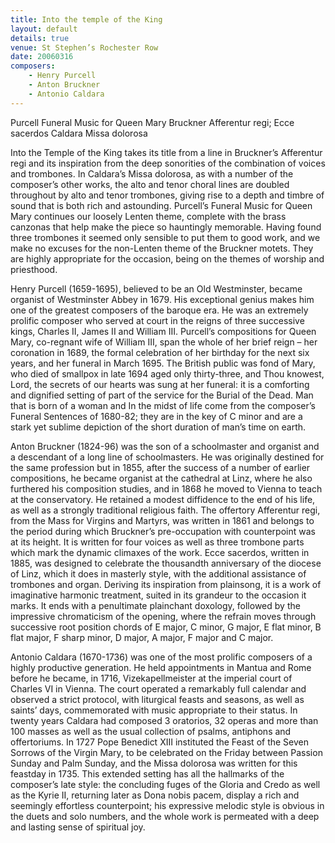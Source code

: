 ```yaml
---
title: Into the temple of the King
layout: default
details: true
venue: St Stephen’s Rochester Row
date: 20060316
composers:
    - Henry Purcell
    - Anton Bruckner
    - Antonio Caldara
---
```

Purcell Funeral Music for Queen Mary
Bruckner Afferentur regi; Ecce sacerdos
Caldara Missa dolorosa

Into the Temple of the King takes its title from a line in Bruckner’s Afferentur regi and its inspiration from the deep sonorities of the combination of voices and trombones.  In Caldara’s Missa dolorosa, as with a number of the composer’s other works, the alto and tenor choral lines are doubled throughout by alto and tenor trombones, giving rise to a depth and timbre of sound that is both rich and astounding.  Purcell’s Funeral Music for Queen Mary continues our loosely Lenten theme, complete with the brass canzonas that help make the piece so hauntingly memorable.  Having found three trombones it seemed only sensible to put them to good work, and we make no excuses for the non-Lenten theme of the Bruckner motets.  They are highly appropriate for the occasion, being on the themes of worship and priesthood.

Henry Purcell (1659-1695), believed to be an Old Westminster, became organist of Westminster Abbey in 1679.  His exceptional genius makes him one of the greatest composers of the baroque era.  He was an extremely prolific composer who served at court in the reigns of three successive kings, Charles II, James II and William III.  Purcell’s compositions for Queen Mary, co-regnant wife of William III, span the whole of her brief reign – her coronation in 1689, the formal celebration of her birthday for the next six years, and her funeral in March 1695. The British public was fond of Mary, who died of smallpox in late 1694 aged only thirty-three, and Thou knowest, Lord, the secrets of our hearts was sung at her funeral: it is a comforting and dignified setting of part of the service for the Burial of the Dead.  Man that is born of a woman and In the midst of life come from the composer’s Funeral Sentences of 1680-82; they are in the key of C minor and are a stark yet sublime depiction of the short duration of man’s time on earth.

Anton Bruckner (1824-96) was the son of a schoolmaster and organist and a descendant of a long line of schoolmasters.  He was originally destined for the same profession but in 1855, after the success of a number of earlier compositions, he became organist at the cathedral at Linz, where he also furthered his composition studies, and in 1868 he moved to Vienna to teach at the conservatory.  He retained a modest diffidence to the end of his life, as well as a strongly traditional religious faith.  The offertory Afferentur regi, from the Mass for Virgins and Martyrs, was written in 1861 and belongs to the period during which Bruckner’s pre-occupation with counterpoint was at its height. It is written for four voices as well as three trombone parts which mark the dynamic climaxes of the work.  Ecce sacerdos, written in 1885, was designed to celebrate the thousandth anniversary of the diocese of Linz, which it does in masterly style, with the additional assistance of trombones and organ. Deriving its inspiration from plainsong, it is a work of imaginative harmonic treatment, suited in its grandeur to the occasion it marks. It ends with a penultimate plainchant doxology, followed by the impressive chromaticism of the opening, where the refrain moves through successive root position chords of E major, C minor, G major, E flat minor, B flat major, F sharp minor, D major, A major, F major and C major.

Antonio Caldara (1670-1736) was one of the most prolific composers of a highly productive generation.  He held appointments in Mantua and Rome before he became, in 1716, Vizekapellmeister at the imperial court of Charles VI in Vienna.  The court operated a remarkably full calendar and observed a strict protocol, with liturgical feasts and seasons, as well as saints’ days, commemorated with music appropriate to their status.  In twenty years Caldara had composed 3 oratorios, 32 operas and more than 100 masses as well as the usual collection of psalms, antiphons and offertoriums.  In 1727 Pope Benedict XIII instituted the Feast of the Seven Sorrows of the Virgin Mary, to be celebrated on the Friday between Passion Sunday and Palm Sunday, and the Missa dolorosa was written for this feastday in 1735.  This extended setting has all the hallmarks of the composer’s late style: the concluding fuges of the Gloria and Credo as well as the Kyrie II, returning later as Dona nobis pacem, display a rich and seemingly effortless counterpoint; his expressive melodic style is obvious in the duets and solo numbers, and the whole work is permeated with a deep and lasting sense of spiritual joy.